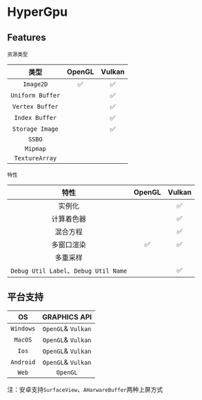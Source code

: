 # HyperGpu
## Features

`资源类型`

|       类型       | OpenGL | Vulkan |
| :--------------: | :----: | :----: |
|    `Image2D`     |   ✅    |   ✅    |
| `Uniform Buffer` |        |   ✅    |
| `Vertex Buffer`  |        |   ✅    |
|  `Index Buffer`  |        |   ✅    |
| `Storage Image`  |        |   ✅    |
|      `SSBO`      |        |        |
|     `Mipmap`     |        |        |
|  `TextureArray`  |        |        |

`特性`

|                 特性                  | OpenGL | Vulkan |
| :-----------------------------------: | :----: | :----: |
|                实例化                 |        |   ✅    |
|              计算着色器               |        |   ✅    |
|               混合方程                |        |   ✅    |
|              多窗口渲染               |   ✅    |   ✅    |
|               多重采样                |        |        |
| `Debug Util Label`、`Debug Util Name` |        |   ✅    |

## 平台支持

|    OS     |    GRAPHICS API    |
| :-------: | :----------------: |
| `Windows` | `OpenGL`& `Vulkan` |
|  `MacOS`  | `OpenGL`& `Vulkan` |
|   `Ios`   | `OpenGL`& `Vulkan` |
| `Android` | `OpenGL`& `Vulkan` |
|   `Web`   |      `OpenGL`      |

注：安卓支持`SurfaceView`、`AHarwareBuffer`两种上屏方式
